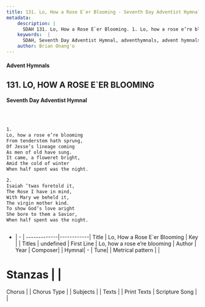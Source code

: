 ```yaml
---
title: 131. Lo, How a Rose E`er Blooming - Seventh Day Adventist Hymnal
metadata:
    description: |
      SDAH 131. Lo, How a Rose E`er Blooming. 1. Lo, how a rose e’re blooming From tenderstem hath sprung, Of Jesse’s lineage coming As men of old have sung. It came, a floweret bright, Amid the cold of winter When half spent was the night.
    keywords:  |
      SDAH, Seventh Day Adventist Hymnal, adventhymnals, advent hymnals, Lo, How a Rose E`er Blooming, Lo, how a rose e’re blooming 
    author: Brian Onang'o
---
```


#### Advent Hymnals
## 131. LO, HOW A ROSE E`ER BLOOMING
#### Seventh Day Adventist Hymnal

```txt



1.
Lo, how a rose e’re blooming
From tenderstem hath sprung,
Of Jesse’s lineage coming
As men of old have sung.
It came, a floweret bright,
Amid the cold of winter
When half spent was the night.

2.
Isaiah ’twas foretold it,
The Rose I have in mind,
With Mary we beheld it,
The virgin mother kind.
To show God’s love aright
She bore to them a Savior,
When half spent was the night.



```

- |   -  |
-------------|------------|
Title | Lo, How a Rose E`er Blooming |
Key |  |
Titles | undefined |
First Line | Lo, how a rose e’re blooming |
Author | 
Year | 
Composer|  |
Hymnal|  - |
Tune|  |
Metrical pattern | |
# Stanzas |  |
Chorus |  |
Chorus Type |  |
Subjects |  |
Texts |  |
Print Texts | 
Scripture Song |  |
  

